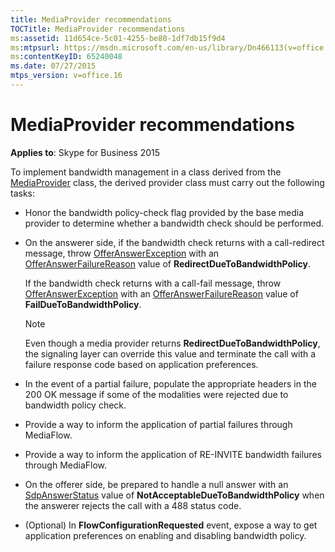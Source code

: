 ```yaml
---
title: MediaProvider recommendations
TOCTitle: MediaProvider recommendations
ms:assetid: 11d654ce-5c01-4255-be80-1df7db15f9d4
ms:mtpsurl: https://msdn.microsoft.com/en-us/library/Dn466113(v=office.16)
ms:contentKeyID: 65240048
ms.date: 07/27/2015
mtps_version: v=office.16
---
```


# MediaProvider recommendations


**Applies to**: Skype for Business 2015

To implement bandwidth management in a class derived from the [MediaProvider](https://msdn.microsoft.com/en-us/library/hh383767\(v=office.16\)) class, the derived provider class must carry out the following tasks:

- Honor the bandwidth policy-check flag provided by the base media provider to determine whether a bandwidth check should be performed.

- On the answerer side, if the bandwidth check returns with a call-redirect message, throw [OfferAnswerException](https://msdn.microsoft.com/en-us/library/hh382722\(v=office.16\)) with an [OfferAnswerFailureReason](https://msdn.microsoft.com/en-us/library/hh348371\(v=office.16\)) value of **RedirectDueToBandwidthPolicy**.
    
  If the bandwidth check returns with a call-fail message, throw [OfferAnswerException](https://msdn.microsoft.com/en-us/library/hh382722\(v=office.16\)) with an [OfferAnswerFailureReason](https://msdn.microsoft.com/en-us/library/hh348371\(v=office.16\)) value of **FailDueToBandwidthPolicy**.
    
  > [!NOTE]
  > Even though a media provider returns **RedirectDueToBandwidthPolicy**, the signaling layer can override this value and terminate the call with a failure response code based on application preferences.

- In the event of a partial failure, populate the appropriate headers in the 200 OK message if some of the modalities were rejected due to bandwidth policy check.

- Provide a way to inform the application of partial failures through MediaFlow.

- Provide a way to inform the application of RE-INVITE bandwidth failures through MediaFlow.

- On the offerer side, be prepared to handle a null answer with an [SdpAnswerStatus](https://msdn.microsoft.com/en-us/library/hh383245\(v=office.16\)) value of **NotAcceptableDueToBandwidthPolicy** when the answerer rejects the call with a 488 status code.

- (Optional) In **FlowConfigurationRequested** event, expose a way to get application preferences on enabling and disabling bandwidth policy.



